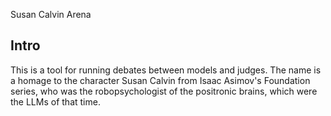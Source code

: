Susan Calvin Arena

## Intro

This is a tool for running debates between models and judges. The name is a homage to the character Susan Calvin from Isaac Asimov's Foundation series, who was the robopsychologist of the positronic brains, which were the LLMs of that time.



